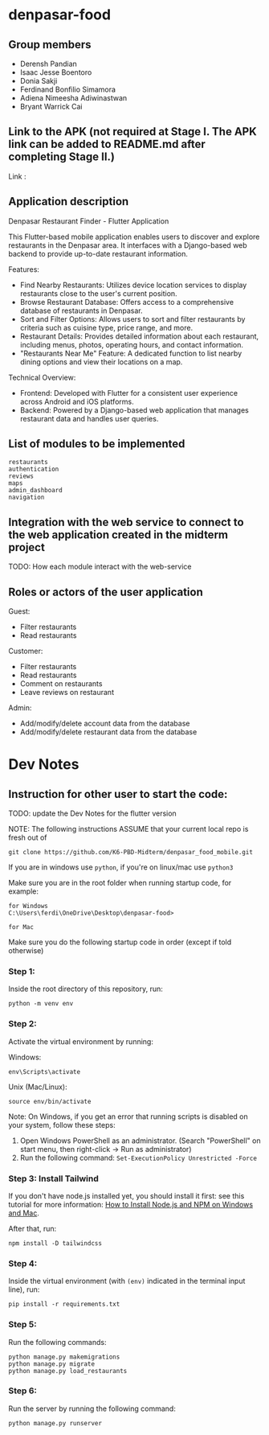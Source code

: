 # denpasar-food
## Group members
- Derensh Pandian		
- Isaac Jesse Boentoro		
- Donia Sakji		
- Ferdinand Bonfilio Simamora		
- Adiena Nimeesha Adiwinastwan		
- Bryant Warrick Cai		

## Link to the APK (not required at Stage I. The APK link can be added to README.md after completing Stage II.)

Link : 

## Application description

Denpasar Restaurant Finder - Flutter Application

This Flutter-based mobile application enables users to discover and explore restaurants in the Denpasar area. It interfaces with a Django-based web backend to provide up-to-date restaurant information.

Features:

- Find Nearby Restaurants: Utilizes device location services to display restaurants close to the user's current position.
- Browse Restaurant Database: Offers access to a comprehensive database of restaurants in Denpasar.
- Sort and Filter Options: Allows users to sort and filter restaurants by criteria such as cuisine type, price range, and more.
- Restaurant Details: Provides detailed information about each restaurant, including menus, photos, operating hours, and contact information.
- "Restaurants Near Me" Feature: A dedicated function to list nearby dining options and view their locations on a map.

Technical Overview:

- Frontend: Developed with Flutter for a consistent user experience across Android and iOS platforms.
- Backend: Powered by a Django-based web application that manages restaurant data and handles user queries.

## List of modules to be implemented
```
restaurants
authentication
reviews
maps
admin_dashboard
navigation
```

## Integration with the web service to connect to the web application created in the midterm project

TODO: How each module interact with the web-service

## Roles or actors of the user application

Guest:
- Filter restaurants
- Read restaurants

Customer:
- Filter restaurants
- Read restaurants
- Comment on restaurants
- Leave reviews on restaurant

Admin:
- Add/modify/delete account data from the database
- Add/modify/delete restaurant data from the database


# Dev Notes
## Instruction for other user to start the code:

TODO: update the Dev Notes for the flutter version

NOTE: The following instructions ASSUME that your current local repo is fresh out of 
```
git clone https://github.com/K6-PBD-Midterm/denpasar_food_mobile.git
```

If you are in windows use `python`, if you're on linux/mac use `python3`

Make sure you are in the root folder when running startup code, for example:

```
for Windows
C:\Users\ferdi\OneDrive\Desktop\denpasar-food>

for Mac

```

Make sure you do the following startup code in order (except if told otherwise)

### Step 1:
Inside the root directory of this repository, run:
```
python -m venv env
```

### Step 2:
Activate the virtual environment by running:

Windows:
```
env\Scripts\activate
```

Unix (Mac/Linux):
```
source env/bin/activate
```

Note: On Windows, if you get an error that running scripts is disabled on your system, follow these steps:
1. Open Windows PowerShell as an administrator. (Search "PowerShell" on start menu, then right-click -> Run as administrator)
2. Run the following command: `Set-ExecutionPolicy Unrestricted -Force`

### Step 3: Install Tailwind

If you don't have node.js installed yet, you should install it first: see this tutorial for more information: [How to Install Node.js and NPM on Windows and Mac](https://radixweb.com/blog/installing-npm-and-nodejs-on-windows-and-mac#windows).

After that, run:
```
npm install -D tailwindcss
```

### Step 4:
Inside the virtual environment (with `(env)` indicated in the terminal input line), run:
```
pip install -r requirements.txt
```

### Step 5:
Run the following commands:
```
python manage.py makemigrations
python manage.py migrate
python manage.py load_restaurants
```

### Step 6:
Run the server by running the following command:
```
python manage.py runserver
```

